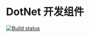DotNet 开发组件
=========
[![Build status](https://ci.appveyor.com/api/projects/status/2mv0arfhpg9imwd0?svg=true)](https://ci.appveyor.com/project/yanghongjie/dotnetdev) 
